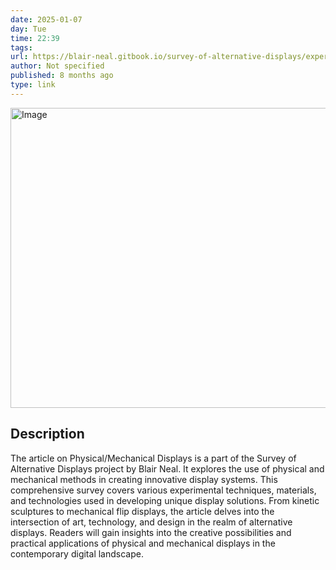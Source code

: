 ```yaml
---
date: 2025-01-07
day: Tue
time: 22:39
tags:
url: https://blair-neal.gitbook.io/survey-of-alternative-displays/experimental-other/physical-mechanical-displays
author: Not specified
published: 8 months ago
type: link
---
```


<img src="https://2040928789-files.gitbook.io/~/files/v0/b/gitbook-x-prod.appspot.com/o/spaces%2FG7i5jnXrJr1PuTtrROZh%2Fsocialpreview%2FY6b7UHmsFhJF1ORgFEns%2Fheader.jpg?alt=media&token=84bcfbe7-a8c7-4024-8b4a-d1c400ad30d7" width="854" height="480" alt="Image" />

## Description
The article on Physical/Mechanical Displays is a part of the Survey of Alternative Displays project by Blair Neal. It explores the use of physical and mechanical methods in creating innovative display systems. This comprehensive survey covers various experimental techniques, materials, and technologies used in developing unique display solutions. From kinetic sculptures to mechanical flip displays, the article delves into the intersection of art, technology, and design in the realm of alternative displays. Readers will gain insights into the creative possibilities and practical applications of physical and mechanical displays in the contemporary digital landscape.